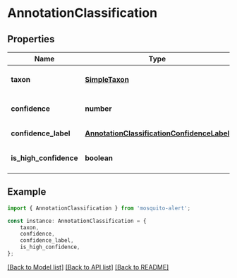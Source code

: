 # AnnotationClassification


## Properties

Name | Type | Description | Notes
------------ | ------------- | ------------- | -------------
**taxon** | [**SimpleTaxon**](SimpleTaxon.md) |  | [readonly] [default to undefined]
**confidence** | **number** |  | [readonly] [default to undefined]
**confidence_label** | [**AnnotationClassificationConfidenceLabel**](AnnotationClassificationConfidenceLabel.md) |  | [default to undefined]
**is_high_confidence** | **boolean** |  | [readonly] [default to undefined]

## Example

```typescript
import { AnnotationClassification } from 'mosquito-alert';

const instance: AnnotationClassification = {
    taxon,
    confidence,
    confidence_label,
    is_high_confidence,
};
```

[[Back to Model list]](../README.md#documentation-for-models) [[Back to API list]](../README.md#documentation-for-api-endpoints) [[Back to README]](../README.md)
